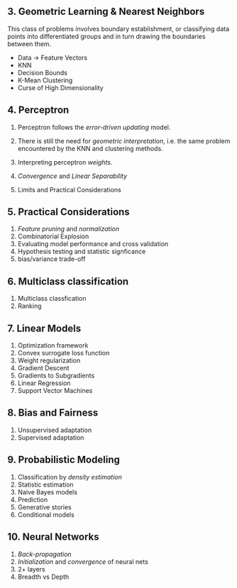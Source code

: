 ## 3. Geometric Learning & Nearest Neighbors
This class of problems involves boundary establishment, or classifying data points into differentiated groups and in turn drawing the boundaries between them.

- Data $\to$ Feature Vectors
- KNN
- Decision Bounds
- K-Mean Clustering
- Curse of High Dimensionality

## 4. Perceptron
1. Perceptron follows the *error-driven updating* model.

2. There is still the need for *geometric interpretation*, i.e. the same problem encountered by the KNN and clustering methods.

3. Interpreting perceptron *weights*.

4. *Convergence* and *Linear Separability*

5. Limits and Practical Considerations

## 5. Practical Considerations
1. *Feature pruning* and *normalization*
2. Combinatorial Explosion
3. Evaluating model performance and cross validation
4. Hypothesis testing and statistic signficance
5. bias/variance trade-off

## 6. Multiclass classification
1. Multiclass classfication
2. Ranking

## 7. Linear Models
1. Optimization framework
2. Convex surrogate loss function
3. Weight regularization
4. Gradient Descent
5. Gradients to Subgradients
6. Linear Regression
7. Support Vector Machines

## 8. Bias and Fairness
1. Unsupervised adaptation
2. Supervised adaptation

## 9. Probabilistic Modeling
1. Classification by *density estimation*
2. Statistic estimation
3. Naive Bayes models
4. Prediction
5. Generative stories
6. Conditional models

## 10. Neural Networks
1. *Back-propagation*
2. *Initialization* and *convergence* of neural nets
3. 2+ layers
4. Breadth vs Depth
